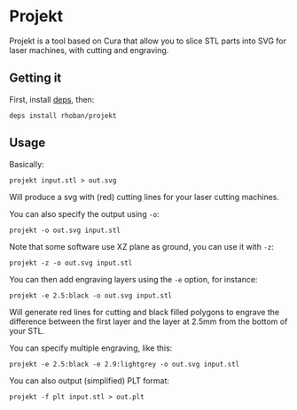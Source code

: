 # Projekt

Projekt is a tool based on Cura that allow you to slice STL parts into SVG for
laser machines, with cutting and engraving.

## Getting it

First, install [deps](https://github.com/Rhoban/deps), then:

	deps install rhoban/projekt

## Usage

Basically:

    projekt input.stl > out.svg

Will produce a svg with (red) cutting lines for your laser cutting machines.

You can also specify the output using `-o`:

    projekt -o out.svg input.stl

Note that some software use XZ plane as ground, you can use it with `-z`:
    
    projekt -z -o out.svg input.stl

You can then add engraving layers using the `-e` option, for instance:

    projekt -e 2.5:black -o out.svg input.stl

Will generate red lines for cutting and black filled polygons to engrave the difference
between the first layer and the layer at 2.5mm from the bottom of your STL.

You can specify multiple engraving, like this:

    projekt -e 2.5:black -e 2.9:lightgrey -o out.svg input.stl
	
You can also output (simplified) PLT format:

	projekt -f plt input.stl > out.plt
